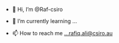 - 👋 Hi, I’m @Raf-csiro

- 🌱 I’m currently learning ...

- 📫 How to reach me ...rafiq.ali@csiro.au


<!---
Raf-csiro/Raf-csiro is a ✨ special ✨ repository because its `README.md` (this file) appears on your GitHub profile.
You can click the Preview link to take a look at your changes.
--->
